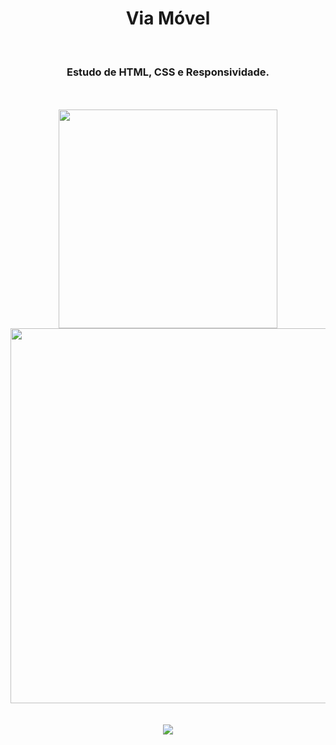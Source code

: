 <h1 align="center">
  Via Móvel</h1>
<br>
<h3 align="center">Estudo de HTML, CSS e Responsividade.</h3>
<br>
<br>
<div align="center">
  <img width="350px" src="https://github.com/feliperyo/via-movel/blob/master/img/mobile%20e%20tablet.png?raw=true" /> 
</div>

<div align="center">
  <img width="600px" src="https://github.com/feliperyo/via-movel/blob/master/img/desktop.png?raw=true"/>
</div>

<br>
<br>
<div align="center">
<a href="https://feliperyo.github.io/via-movel/" target="_blank"><img src="https://img.shields.io/website-up-down-green-red/http/monip.org.svg"></a>
</div>
